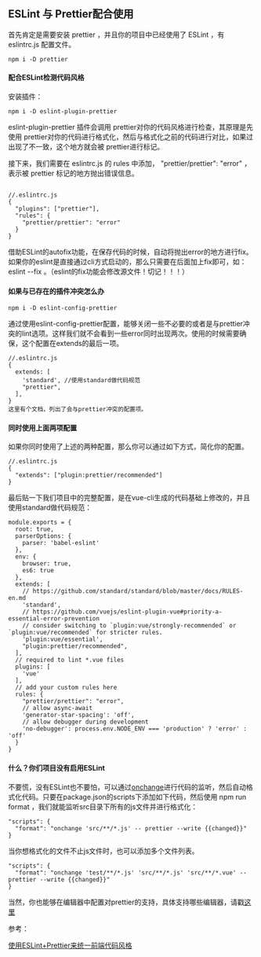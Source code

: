## ESLint 与 Prettier配合使用

 首先肯定是需要安装 prettier ，并且你的项目中已经使用了 ESLint ，有 eslintrc.js 配置文件。

 

```
npm i -D prettier
```

#### 配合ESLint检测代码风格

安装插件：

```
npm i -D eslint-plugin-prettier
```

 

 eslint-plugin-prettier 插件会调用 prettier对你的代码风格进行检查，其原理是先使用 prettier对你的代码进行格式化，然后与格式化之前的代码进行对比，如果过出现了不一致，这个地方就会被 prettier进行标记。

接下来，我们需要在 eslintrc.js 的 rules 中添加， "prettier/prettier": "error" ，表示被 prettier 标记的地方抛出错误信息。

```

//.eslintrc.js
{
  "plugins": ["prettier"],
  "rules": {
    "prettier/prettier": "error"
  }
}
```

 

借助ESLint的autofix功能，在保存代码的时候，自动将抛出error的地方进行fix。
如果你的eslint是直接通过cli方式启动的，那么只需要在后面加上fix即可，如： eslint --fix 。（eslint的fix功能会修改源文件！切记！！！）

#### 如果与已存在的插件冲突怎么办

```
npm i -D eslint-config-prettier
```

通过使用eslint-config-prettier配置，能够关闭一些不必要的或者是与prettier冲突的lint选项。这样我们就不会看到一些error同时出现两次。使用的时候需要确保，这个配置在extends的最后一项。

```
//.eslintrc.js
{
  extends: [
    'standard', //使用standard做代码规范
    "prettier",
  ],
}
这里有个文档，列出了会与prettier冲突的配置项。
```

#### 同时使用上面两项配置

如果你同时使用了上述的两种配置，那么你可以通过如下方式，简化你的配置。

```
//.eslintrc.js
{
  "extends": ["plugin:prettier/recommended"]
}
```

最后贴一下我们项目中的完整配置，是在vue-cli生成的代码基础上修改的，并且使用standard做代码规范：

```
module.exports = {
  root: true,
  parserOptions: {
    parser: 'babel-eslint'
  },
  env: {
    browser: true,
    es6: true
  },
  extends: [
    // https://github.com/standard/standard/blob/master/docs/RULES-en.md
    'standard',
    // https://github.com/vuejs/eslint-plugin-vue#priority-a-essential-error-prevention
    // consider switching to `plugin:vue/strongly-recommended` or `plugin:vue/recommended` for stricter rules.
    'plugin:vue/essential',
    "plugin:prettier/recommended",
  ],
  // required to lint *.vue files
  plugins: [
    'vue'
  ],
  // add your custom rules here
  rules: {
    "prettier/prettier": "error",
    // allow async-await
    'generator-star-spacing': 'off',
    // allow debugger during development
    'no-debugger': process.env.NODE_ENV === 'production' ? 'error' : 'off'
  }
}
```

#### 什么？你们项目没有启用ESLint

 

不要慌，没有ESLint也不要怕，可以通过[onchange](https://www.npmjs.com/package/onchange)进行代码的监听，然后自动格式化代码。只要在package.json的scripts下添加如下代码，然后使用 npm run format ，我们就能监听src目录下所有的js文件并进行格式化：

```
"scripts": {
  "format": "onchange 'src/**/*.js' -- prettier --write {{changed}}"
}
```

当你想格式化的文件不止js文件时，也可以添加多个文件列表。

```
"scripts": {
  "format": "onchange 'test/**/*.js' 'src/**/*.js' 'src/**/*.vue' -- prettier --write {{changed}}"
}
```

当然，你也能够在编辑器中配置对prettier的支持，具体支持哪些编辑器，请戳[这里](https://prettier.io/docs/en/editors.html)



参考：

[使用ESLint+Prettier来统一前端代码风格](https://juejin.im/post/5b27a326e51d45588a7dac57#heading-8)
